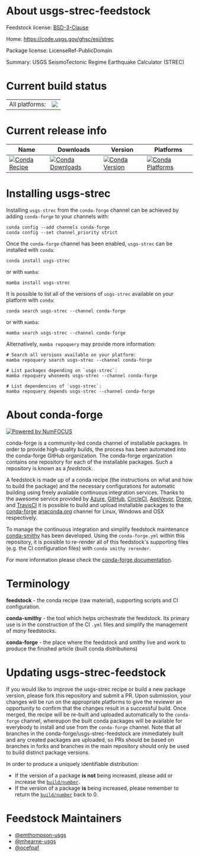 About usgs-strec-feedstock
==========================

Feedstock license: [BSD-3-Clause](https://github.com/conda-forge/usgs-strec-feedstock/blob/main/LICENSE.txt)

Home: https://code.usgs.gov/ghsc/esi/strec

Package license: LicenseRef-PublicDomain

Summary: USGS SeismoTectonic Regime Earthquake Calculator (STREC)

Current build status
====================


<table><tr><td>All platforms:</td>
    <td>
      <a href="https://dev.azure.com/conda-forge/feedstock-builds/_build/latest?definitionId=19341&branchName=main">
        <img src="https://dev.azure.com/conda-forge/feedstock-builds/_apis/build/status/usgs-strec-feedstock?branchName=main">
      </a>
    </td>
  </tr>
</table>

Current release info
====================

| Name | Downloads | Version | Platforms |
| --- | --- | --- | --- |
| [![Conda Recipe](https://img.shields.io/badge/recipe-usgs--strec-green.svg)](https://anaconda.org/conda-forge/usgs-strec) | [![Conda Downloads](https://img.shields.io/conda/dn/conda-forge/usgs-strec.svg)](https://anaconda.org/conda-forge/usgs-strec) | [![Conda Version](https://img.shields.io/conda/vn/conda-forge/usgs-strec.svg)](https://anaconda.org/conda-forge/usgs-strec) | [![Conda Platforms](https://img.shields.io/conda/pn/conda-forge/usgs-strec.svg)](https://anaconda.org/conda-forge/usgs-strec) |

Installing usgs-strec
=====================

Installing `usgs-strec` from the `conda-forge` channel can be achieved by adding `conda-forge` to your channels with:

```
conda config --add channels conda-forge
conda config --set channel_priority strict
```

Once the `conda-forge` channel has been enabled, `usgs-strec` can be installed with `conda`:

```
conda install usgs-strec
```

or with `mamba`:

```
mamba install usgs-strec
```

It is possible to list all of the versions of `usgs-strec` available on your platform with `conda`:

```
conda search usgs-strec --channel conda-forge
```

or with `mamba`:

```
mamba search usgs-strec --channel conda-forge
```

Alternatively, `mamba repoquery` may provide more information:

```
# Search all versions available on your platform:
mamba repoquery search usgs-strec --channel conda-forge

# List packages depending on `usgs-strec`:
mamba repoquery whoneeds usgs-strec --channel conda-forge

# List dependencies of `usgs-strec`:
mamba repoquery depends usgs-strec --channel conda-forge
```


About conda-forge
=================

[![Powered by
NumFOCUS](https://img.shields.io/badge/powered%20by-NumFOCUS-orange.svg?style=flat&colorA=E1523D&colorB=007D8A)](https://numfocus.org)

conda-forge is a community-led conda channel of installable packages.
In order to provide high-quality builds, the process has been automated into the
conda-forge GitHub organization. The conda-forge organization contains one repository
for each of the installable packages. Such a repository is known as a *feedstock*.

A feedstock is made up of a conda recipe (the instructions on what and how to build
the package) and the necessary configurations for automatic building using freely
available continuous integration services. Thanks to the awesome service provided by
[Azure](https://azure.microsoft.com/en-us/services/devops/), [GitHub](https://github.com/),
[CircleCI](https://circleci.com/), [AppVeyor](https://www.appveyor.com/),
[Drone](https://cloud.drone.io/welcome), and [TravisCI](https://travis-ci.com/)
it is possible to build and upload installable packages to the
[conda-forge](https://anaconda.org/conda-forge) [anaconda.org](https://anaconda.org/)
channel for Linux, Windows and OSX respectively.

To manage the continuous integration and simplify feedstock maintenance
[conda-smithy](https://github.com/conda-forge/conda-smithy) has been developed.
Using the ``conda-forge.yml`` within this repository, it is possible to re-render all of
this feedstock's supporting files (e.g. the CI configuration files) with ``conda smithy rerender``.

For more information please check the [conda-forge documentation](https://conda-forge.org/docs/).

Terminology
===========

**feedstock** - the conda recipe (raw material), supporting scripts and CI configuration.

**conda-smithy** - the tool which helps orchestrate the feedstock.
                   Its primary use is in the construction of the CI ``.yml`` files
                   and simplify the management of *many* feedstocks.

**conda-forge** - the place where the feedstock and smithy live and work to
                  produce the finished article (built conda distributions)


Updating usgs-strec-feedstock
=============================

If you would like to improve the usgs-strec recipe or build a new
package version, please fork this repository and submit a PR. Upon submission,
your changes will be run on the appropriate platforms to give the reviewer an
opportunity to confirm that the changes result in a successful build. Once
merged, the recipe will be re-built and uploaded automatically to the
`conda-forge` channel, whereupon the built conda packages will be available for
everybody to install and use from the `conda-forge` channel.
Note that all branches in the conda-forge/usgs-strec-feedstock are
immediately built and any created packages are uploaded, so PRs should be based
on branches in forks and branches in the main repository should only be used to
build distinct package versions.

In order to produce a uniquely identifiable distribution:
 * If the version of a package **is not** being increased, please add or increase
   the [``build/number``](https://docs.conda.io/projects/conda-build/en/latest/resources/define-metadata.html#build-number-and-string).
 * If the version of a package **is** being increased, please remember to return
   the [``build/number``](https://docs.conda.io/projects/conda-build/en/latest/resources/define-metadata.html#build-number-and-string)
   back to 0.

Feedstock Maintainers
=====================

* [@emthompson-usgs](https://github.com/emthompson-usgs/)
* [@mhearne-usgs](https://github.com/mhearne-usgs/)
* [@ocefpaf](https://github.com/ocefpaf/)


